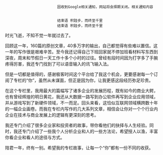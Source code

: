 
                            
                            因收到Google相关通知，网站将会择期关闭。相关通知内容
                            
                            
                            结束语 积跬步，而终至千里
                            结束语 积跬步，而终至千里

时光飞逝，不知不觉一年就过去了。

回顾这一年，160篇的原创文章，40多万字的输出，自己都觉得有些难以置信。这一年的写作很是艰难辛苦。至今我还记得自己下班回家就不停加班看材料写东西到深夜，周末和节假日一天工作十多个小时的过往。曾经有段时间因为打字多了手腕疼得厉害，我还专门找到了可以语音输入的讯飞输入法。

但是一切都是值得的，感谢极客时间这个平台给了我这个机会，更要感谢每一个订阅了专栏的“你”，虽然从未谋面，但正是因为你，让我更感这段经历弥足珍贵。

在这个专栏里，我用最大的篇幅写了诸多企业的发展历程，既有如今的商业大鳄，也有曾经辉煌的明日黄花，我还从大数据一路写到办公软件再写到企业应用领域，并从游戏写到了新硬件领域，不一而足。回头来看，这恰似互联网领域横跨数十年的一幅企业画卷。而我在专栏内写作的几大系列文章，相信会让你对一个个行业内企业在技术与商业发展上的逻辑有更深刻的思考。

我还专门介绍了很多企业家和投资者的故事，带你看他们的抉择与人生经验。同时，我还专门介绍了一些我个人分析企业和人的一些方法论，希望授人以渔，丰富你看企业和看人的途径与方式。

陪君一年，终有一别。希望我的专栏故事，让每一个“你”都有一份不同的收获。

                        
                        
                            